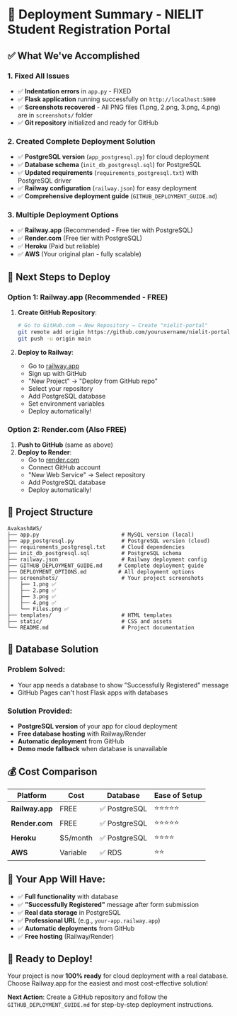 # 🚀 Deployment Summary - NIELIT Student Registration Portal

## ✅ **What We've Accomplished**

### 1. **Fixed All Issues**
- ✅ **Indentation errors** in `app.py` - FIXED
- ✅ **Flask application** running successfully on `http://localhost:5000`
- ✅ **Screenshots recovered** - All PNG files (1.png, 2.png, 3.png, 4.png) are in `screenshots/` folder
- ✅ **Git repository** initialized and ready for GitHub

### 2. **Created Complete Deployment Solution**
- ✅ **PostgreSQL version** (`app_postgresql.py`) for cloud deployment
- ✅ **Database schema** (`init_db_postgresql.sql`) for PostgreSQL
- ✅ **Updated requirements** (`requirements_postgresql.txt`) with PostgreSQL driver
- ✅ **Railway configuration** (`railway.json`) for easy deployment
- ✅ **Comprehensive deployment guide** (`GITHUB_DEPLOYMENT_GUIDE.md`)

### 3. **Multiple Deployment Options**
- ✅ **Railway.app** (Recommended - Free tier with PostgreSQL)
- ✅ **Render.com** (Free tier with PostgreSQL)
- ✅ **Heroku** (Paid but reliable)
- ✅ **AWS** (Your original plan - fully scalable)

## 🎯 **Next Steps to Deploy**

### **Option 1: Railway.app (Recommended - FREE)**
1. **Create GitHub Repository**:
   ```bash
   # Go to GitHub.com → New Repository → Create "nielit-portal"
   git remote add origin https://github.com/yourusername/nielit-portal.git
   git push -u origin main
   ```

2. **Deploy to Railway**:
   - Go to [railway.app](https://railway.app)
   - Sign up with GitHub
   - "New Project" → "Deploy from GitHub repo"
   - Select your repository
   - Add PostgreSQL database
   - Set environment variables
   - Deploy automatically!

### **Option 2: Render.com (Also FREE)**
1. **Push to GitHub** (same as above)
2. **Deploy to Render**:
   - Go to [render.com](https://render.com)
   - Connect GitHub account
   - "New Web Service" → Select repository
   - Add PostgreSQL database
   - Deploy automatically!

## 📁 **Project Structure**
```
AvakashAWS/
├── app.py                          # MySQL version (local)
├── app_postgresql.py               # PostgreSQL version (cloud)
├── requirements_postgresql.txt     # Cloud dependencies
├── init_db_postgresql.sql          # PostgreSQL schema
├── railway.json                    # Railway deployment config
├── GITHUB_DEPLOYMENT_GUIDE.md     # Complete deployment guide
├── DEPLOYMENT_OPTIONS.md          # All deployment options
├── screenshots/                    # Your project screenshots
│   ├── 1.png ✅
│   ├── 2.png ✅
│   ├── 3.png ✅
│   ├── 4.png ✅
│   └── Files.png ✅
├── templates/                      # HTML templates
├── static/                         # CSS and assets
└── README.md                       # Project documentation
```

## 🔧 **Database Solution**

### **Problem Solved**: 
- Your app needs a database to show "Successfully Registered" message
- GitHub Pages can't host Flask apps with databases

### **Solution Provided**:
- **PostgreSQL version** of your app for cloud deployment
- **Free database hosting** with Railway/Render
- **Automatic deployment** from GitHub
- **Demo mode fallback** when database is unavailable

## 💰 **Cost Comparison**

| Platform | Cost | Database | Ease of Setup |
|----------|------|----------|---------------|
| **Railway.app** | FREE | ✅ PostgreSQL | ⭐⭐⭐⭐⭐ |
| **Render.com** | FREE | ✅ PostgreSQL | ⭐⭐⭐⭐⭐ |
| **Heroku** | $5/month | ✅ PostgreSQL | ⭐⭐⭐⭐ |
| **AWS** | Variable | ✅ RDS | ⭐⭐ |

## 🎉 **Your App Will Have**:
- ✅ **Full functionality** with database
- ✅ **"Successfully Registered"** message after form submission
- ✅ **Real data storage** in PostgreSQL
- ✅ **Professional URL** (e.g., `your-app.railway.app`)
- ✅ **Automatic deployments** from GitHub
- ✅ **Free hosting** (Railway/Render)

## 🚀 **Ready to Deploy!**

Your project is now **100% ready** for cloud deployment with a real database. Choose Railway.app for the easiest and most cost-effective solution!

**Next Action**: Create a GitHub repository and follow the `GITHUB_DEPLOYMENT_GUIDE.md` for step-by-step deployment instructions.
